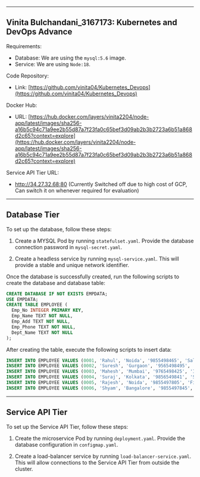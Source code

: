 --------------------------------------------------------
Vinita Bulchandani_3167173: Kubernetes and DevOps Advance
--------------------------------------------------------

Requirements:
- Database: We are using the `mysql:5.6` image.
- Service: We are using `Node:18`.

Code Repository:
- Link: [https://github.com/vinita04/Kubernetes_Devops](https://github.com/vinita04/Kubernetes_Devops)

Docker Hub:
- URL: [https://hub.docker.com/layers/vinita2204/node-app/latest/images/sha256-a16b5c94c71a9ee2b55d87a7f23fa0c65bef3d09ab2b3b2723a6b51a868d2c65?context=explore](https://hub.docker.com/layers/vinita2204/node-app/latest/images/sha256-a16b5c94c71a9ee2b55d87a7f23fa0c65bef3d09ab2b3b2723a6b51a868d2c65?context=explore)

Service API Tier URL:
- http://34.27.32.68:80 (Currently Switched off due to high cost of GCP, Can switch it on whenever required for evaluation)

----------------------------------
Database Tier
----------------------------------

To set up the database, follow these steps:

1) Create a MYSQL Pod by running `statefulset.yaml`. Provide the database connection password in `mysql-secret.yaml`.

2) Create a headless service by running `mysql-service.yaml`. This will provide a stable and unique network identifier.

Once the database is successfully created, run the following scripts to create the database and database table:

```sql
CREATE DATABASE IF NOT EXISTS EMPDATA;
USE EMPDATA;
CREATE TABLE EMPLOYEE (
  Emp_No INTEGER PRIMARY KEY,
  Emp_Name TEXT NOT NULL,
  Emp_Add TEXT NOT NULL,
  Emp_Phone TEXT NOT NULL,
  Dept_Name TEXT NOT NULL
);
```

After creating the table, execute the following scripts to insert data:

```sql
INSERT INTO EMPLOYEE VALUES (0001, 'Rahul', 'Noida', '9855498465', 'Sales');
INSERT INTO EMPLOYEE VALUES (0002, 'Suresh', 'Gurgaon', '9565498495', 'IT');
INSERT INTO EMPLOYEE VALUES (0003, 'Mahesh', 'Mumbai', '9765498425', 'IT');
INSERT INTO EMPLOYEE VALUES (0004, 'Suraj', 'Kolkata', '9856549841', 'Sales');
INSERT INTO EMPLOYEE VALUES (0005, 'Rajesh', 'Noida', '9855497805', 'Finance');
INSERT INTO EMPLOYEE VALUES (0006, 'Shyam', 'Bangalore', '9855497845', 'IT');
```

------------------------------
Service API Tier
------------------------------

To set up the Service API Tier, follow these steps:

1) Create the microservice Pod by running `deployment.yaml`. Provide the database configuration in `configmap.yaml`.

2) Create a load-balancer service by running `load-balancer-service.yaml`. This will allow connections to the Service API Tier from outside the cluster.

